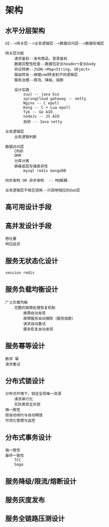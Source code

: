 # 架构
## 水平分层架构
    UI-->网关层-->业务逻辑层-->数据访问层-->数据存储层
    
    网关层功能
        请求鉴权--发布商品、登录鉴权
        数据完整性检查--数据包定长header+变长body
        协议转换--JSON->Map<String, Object>
        路由转发--根据cmd转发到不同逻辑层
        服务治理--限流、降级、熔断
     
        设计实践
            zuul -- java bio
            springCloud gateway -- netty 
            Nginx -- C epoll
            Kong -- C + Lua epoll
            Tyk -- Go AIO
            nodeJs -- JS AIO
            自研 -- Java netty      
    
    业务逻辑层
        业务逻辑判断
    
    数据访问层
        CRUD
        ORM
        分库分表
        屏蔽底层存储差异性
            mysql redis mangoDB        
        
    同步架构 OR 异步架构  -- MQ解耦
    
    业务逻辑层不相互调用--只调用相应的dao层
## 高可用设计手段
## 高并发设计手段
    吞吐量
    响应延迟
## 服务无状态化设计
    session redis 
## 服务负载均衡设计
    广义负载均衡
        完整的故障处理恢复机制
            故障自动发现
            故障服务自动摘除（服务熔断）
            请求自动重试
            服务恢复自动发现
## 服务幂等设计
    数学 幂 
    请求重试
## 分布式锁设计
    分布式环境下，锁定全局唯一资源
        请求串行化
        实际表现互斥锁
    强一致性
    锁自动续约与自动释放
    可视化管理与监控
## 分布式事务设计
    强一致性
    最终一致性
        TCC
        Saga
## 服务降级/限流/熔断设计
## 服务灰度发布
## 服务全链路压测设计